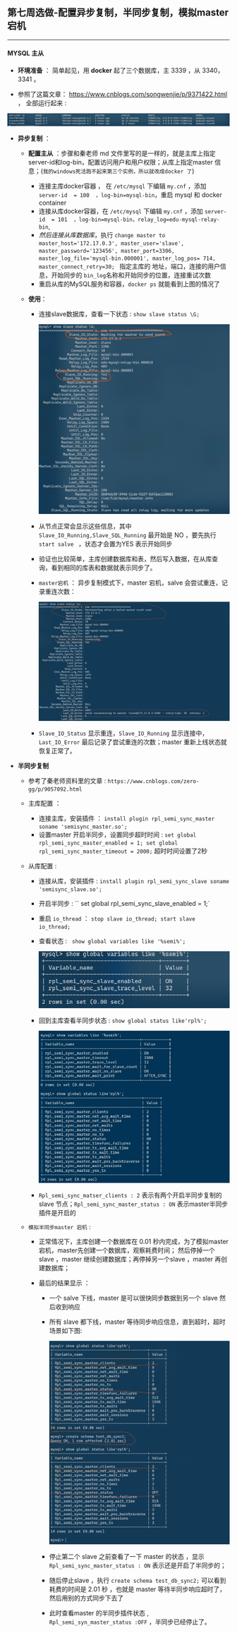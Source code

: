 ## 第七周选做-配置异步复制，半同步复制，模拟master宕机

---

#### MYSQL 主从

- **环境准备** ： 简单起见，用 **docker** 起了三个数据库，主 3339 ，从 3340，3341 。

-  参照了这篇文章：  https://www.cnblogs.com/songwenjie/p/9371422.html ， 全部运行起来 : 

  ![mysql-docker](img/mysql-start.png)

- **异步复制** ：

  - **配置主从** ：步骤和秦老师 md 文件里写的是一样的，就是主库上指定server-id和log-bin，配置访问用户和用户权限；从库上指定master 信息；(`我的windows死活跑不起来第三个实例，所以就改成docker 了`)

    - 连接主库docker容器 ， 在 `/etc/mysql` 下编辑 `my.cnf` ，添加 `server-id  = 100  ，log-bin=mysql-bin`，重启 mysql 和 docker  container  
    - 连接从库docker容器，在 `/etc/mysql` 下编辑 `my.cnf` ，添加 `server-id  = 101  ，log-bin=mysql-bin，relay_log=edu-mysql-relay-bin`, 
    - *然后连接从库数据库*，执行 `change master to master_host='172.17.0.3', master_user='slave', master_password='123456', master_port=3306, master_log_file='mysql-bin.000001', master_log_pos= 714, master_connect_retry=30; ` 指定主库的 地址，端口，连接的用户信息，开始同步的 `bin_log`名称和开始同步的位置，连接重试次数
    - 重启从库的MySQL服务和容器，`docker ps` 就能看到上图的情况了

  - **使用**：

    - 连接slave数据库，查看一下状态 : `show slave status \G;`

      ![slave-status](img/slave-status.jpg)

    - 从节点正常会显示这些信息，其中 `Slave_IO_Running,Slave_SQL_Running` 最开始是 NO ，要先执行 `start salve `  ，状态才会置为YES 表示开始同步

    - 验证也比较简单，主库创建数据库和表，然后写入数据，在从库查询，看到相同的库表和数据就表示同步了。

    - `master宕机` ： 异步复制模式下，master 宕机，salve 会尝试重连，记录重连次数：

      ![master-down](img/reconnect-slave-status.jpg)

    - `Slave_IO_Status` 显示重连，`Slave_IO_Running` 显示连接中， `Last_IO_Error` 最后记录了尝试重连的次数；master 重新上线状态就恢复正常了。

- **半同步复制**

  - 参考了秦老师资料里的文章  :  `https://www.cnblogs.com/zero-gg/p/9057092.html` 
  - 主库配置 ： 
    - 连接主库，安装插件  ： `install plugin rpl_semi_sync_master soname 'semisync_master.so';` 
    - 设置master 开启半同步，设置同步超时时间 : `set global rpl_semi_sync_master_enabled = 1; set global rpl_semi_sync_master_timeout = 2000;` 超时时间设置了2秒

  - 从库配置 :

    - 连接从库，安装插件 : `install plugin rpl_semi_sync_slave soname 'semisync_slave.so';`

    - 开启半同步 : `` set global rpl_semi_sync_slave_enabled = 1;` 

    - 重启 `io_thread` ： `stop slave io_thread; start slave io_thread;`

    - 查看状态 : ` show global variables like '%semi%';`  

      ![semi-conf](img/semi-conf.png)

    - 回到主库查看半同步状态 : `show global status like'rpl%';`

      ![semi-sync](img/semi-sync.png)

    - `Rpl_semi_sync_matser_clients : 2` 表示有两个开启半同步复制的 slave 节点；`Rpl_semi_sync_master_status : ON` 表示master半同步插件是开启的

  - `模拟半同步master 宕机` : 

    - 正常情况下，主库创建一个数据库在 0.01 秒内完成，为了模拟master 宕机，master先创建一个数据库，观察耗费时间； 然后停掉一个slave ，master 继续创建数据库；再停掉另一个slave ，master 再创建数据库；

    - 最后的结果显示 ： 

      - 一个 salve 下线，master 是可以很快同步数据到另一个 slave 然后收到响应

      - 所有 slave  都下线，master 等待同步响应信息，直到超时，超时场景如下图:

        ![slave-semi-down](img/stop-semi-slave.jpg)

      - 停止第二个 slave  之前查看了一下 master 的状态 ，显示 `Rpl_semi_sync_master_status : ON` 表示还是开启了半同步的；

      - 随后停止slave ，执行 `create schema test_db_sync2;` 可以看到耗费的时间是 2.01 秒 ，也就是 master 等待半同步响应超时了，然后用别的方式同步下去了

      - 此时查看master 的半同步插件状态 , `Rpl_semi_syn_master_status :OFF` ，半同步已经停止了。





